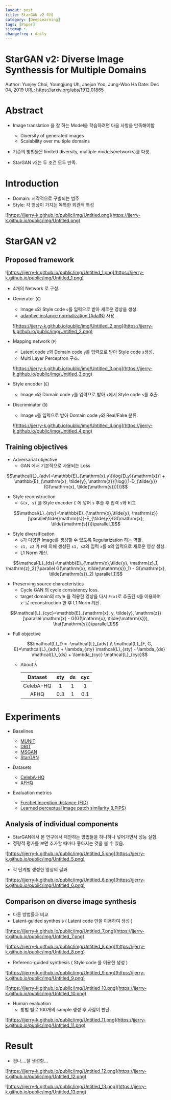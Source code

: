 ```yaml
---
layout: post
title: StarGAN v2 리뷰
category: [DeepLearning]
tags: [Paper]
sitemap :
changefreq : daily
---
```


# StarGAN v2: Diverse Image Synthessis for Multiple Domains

Author: Yunjey Choi, Youngjung Uh, Jaejun Yoo, Jung-Woo Ha
Date: Dec 04, 2019
URL: https://arxiv.org/abs/1912.01865

# Abstract

- Image translation 을 잘 하는 Model을 학습하려면 다음 사항을 만족해야함
    - Diversity of generated images
    - Scalability over multiple domains

- 기존의 방법들은 limited diversity, multiple models(networks)를 다룸.
- StarGAN v2는 두 조건 모두 만족.

# Introduction

- Domain: 시각적으로 구별되는 범주
- Style: 각 영상이 가지는 독특한 외관적 특성

![https://jjerry-k.github.io/public/img/Untitled.png](https://jjerry-k.github.io/public/img/Untitled.png)

# StarGAN v2

## Proposed framework

![https://jjerry-k.github.io/public/img/Untitled_1.png](https://jjerry-k.github.io/public/img/Untitled_1.png)

- 4개의 Network 로 구성.
- Generator (`G`)
    - Image `x`와 Style code `s`를 입력으로 받아 새로운 영상을 생성.
    - [adaptive instance normalization (AdaIN)](https://arxiv.org/abs/1703.06868) 사용.

    ![https://jjerry-k.github.io/public/img/Untitled_2.png](https://jjerry-k.github.io/public/img/Untitled_2.png)

- Mapping network (`F`)
    - Latent code `z`와 Domain code `y`를 입력으로 받아 Style code `s`생성.
    - Multi Layer Perceptron 구조.

    ![https://jjerry-k.github.io/public/img/Untitled_3.png](https://jjerry-k.github.io/public/img/Untitled_3.png)

- Style encoder (`E`)
    - Image `x`와 Domain code `y`를 입력으로 받아 `x`에서 Style code `s`를 추출.
- Discriminator (`D`)
    - Image `x`를 입력으로 받아 Domain code `y`와 Real/Fake 분류.

    ![https://jjerry-k.github.io/public/img/Untitled_4.png](https://jjerry-k.github.io/public/img/Untitled_4.png)

## Training objectives

- Adversarial objective
    - GAN 에서 기본적으로 사용되는 Loss

$$\mathcal{L}_{adv}=\mathbb{E}_{\mathrm{x},y}[\log{D_y}(\mathrm{x})] + \mathbb{E}_{\mathrm{x}, \tilde{y}, \mathrm{z}}[\log{(1-D_{\tilde{y}}(G(\mathrm{x}, \tilde{\mathrm{s}})))}$$

- Style reconstruction
    - `G(x, s)` 를 Style encoder `E` 에 넣어 `s` 추출 후 입력 `s`와 비교

$$\mathcal{L}_{sty}=\mathbb{E}_{\mathrm{x},\tilde{y}, \mathrm{z}}[\parallel\tilde{\mathrm{s}}-E_{\tilde{y}}(G(\mathrm{x}, \tilde{\mathrm{s}}))\parallel_1]$$

- Style diversification
    - `G`가 다양한 Image를 생성할 수 있도록 Regularization 하는 역할.
    - `z1, z2` 가 `F`에 의해 생성된 `s1, s2`와 입력 `x`를 `G`의 입력으로 새로운 영상 생성.
    - L1 Norm 계산.

$$\mathcal{L}_{ds}=\mathbb{E}_{\mathrm{x},\tilde{y}, \mathrm{z}_1, \mathrm{z}_2}[\parallel G(\mathrm{x}, \tilde{\mathrm{s}}_1) - G(\mathrm{x}, \tilde{\mathrm{s}}_2) \parallel_1]$$

- Preserving source characteristics
    - Cycle GAN 의 cycle consistency loss.
    - target domain의 style 을 적용한 영상을 다시 `E(x)`로 추출된 s를 이용하여 `x'`로 reconstruction 한 후 L1 Norm 계산.

$$\mathcal{L}_{cyc}=\mathbb{E}_{\mathrm{x}, y, \tilde{y}, \mathrm{z}}[\parallel \mathrm{x} - G(G(\mathrm{x}, \tilde{\mathrm{s}}), \hat{\mathrm{s}})\parallel_1]$$

- Full objective

    $$\mathcal{L}_D = -\mathcal{L}_{adv} \\ \mathcal{L}_{F, G, E}=\mathcal{L}_{adv} + \lambda_{sty} \mathcal{L}_{sty} - \lambda_{ds} \mathcal{L}_{ds} + \lambda_{cyc} \mathcal{L}_{cyc}$$

    - About $\lambda$

      |Dataset  |  sty | ds  |cyc|
      |:-----:  |  :-: | :-: |:-:|
      |CelebA-HQ|  1   | 1   | 1 |
      |AFHQ     | 0.3  | 1   |0.1|
# Experiments

- Baselines
    - [MUNIT](https://arxiv.org/abs/1804.04732)
    - [DRIT](https://arxiv.org/abs/1808.00948)
    - [MSGAN](https://arxiv.org/abs/1903.05628)
    - [StarGAN](https://arxiv.org/abs/1711.09020)

- Datasets
    - [CelebA-HQ](http://mmlab.ie.cuhk.edu.hk/projects/CelebA.html)
    - [AFHQ](https://github.com/clovaai/stargan-v2/blob/master/download.sh)

- Evaluation metrics
    - [Frechet inception distance (FID)](https://arxiv.org/abs/1706.08500)
    - [Learned perceptual image patch similarity (LPIPS)](https://arxiv.org/abs/1801.03924)

## Analysis of individual components

- StarGAN에서 본 연구에서 제안하는 방법들을 하나하나 넣어가면서 성능 실험.
- 정량적 평가를 보면 추가할 때마다 좋아지는 것을 볼 수 있음.

![https://jjerry-k.github.io/public/img/Untitled_5.png](https://jjerry-k.github.io/public/img/Untitled_5.png)

- 각 단계별 생성한 영상의 결과

![https://jjerry-k.github.io/public/img/Untitled_6.png](https://jjerry-k.github.io/public/img/Untitled_6.png)

## Comparison on diverse image synthesis

- 다른 방법들과 비교
- Latent-guided synthesis ( Latent code 만을 이용하여 생성 )

![https://jjerry-k.github.io/public/img/Untitled_7.png](https://jjerry-k.github.io/public/img/Untitled_7.png)

![https://jjerry-k.github.io/public/img/Untitled_8.png](https://jjerry-k.github.io/public/img/Untitled_8.png)

- Referenc-guided synthesis ( Style code 를 이용한 생성 )

![https://jjerry-k.github.io/public/img/Untitled_9.png](https://jjerry-k.github.io/public/img/Untitled_9.png)

![https://jjerry-k.github.io/public/img/Untitled_10.png](https://jjerry-k.github.io/public/img/Untitled_10.png)

- Human evaluation
    - 방법 별로 100개의 sample 생성 후 사람이 판단.

![https://jjerry-k.github.io/public/img/Untitled_11.png](https://jjerry-k.github.io/public/img/Untitled_11.png)

# Result

- 겁나....잘 생성함...

![https://jjerry-k.github.io/public/img/Untitled_12.png](https://jjerry-k.github.io/public/img/Untitled_12.png)

![https://jjerry-k.github.io/public/img/Untitled_13.png](https://jjerry-k.github.io/public/img/Untitled_13.png)
